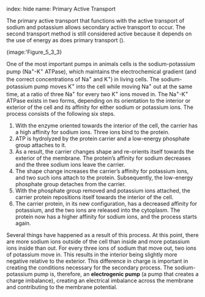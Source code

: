 index: hide
name: Primary Active Transport

The primary active transport that functions with the active transport of sodium and potassium allows secondary active transport to occur. The second transport method is still considered active because it depends on the use of energy as does primary transport ().


{image:'Figure_5_3_3}
        

One of the most important pumps in animals cells is the sodium-potassium pump (Na<sup>+</sup>-K<sup>+</sup> ATPase), which maintains the electrochemical gradient (and the correct concentrations of Na<sup>+</sup> and K<sup>+</sup>) in living cells. The sodium-potassium pump moves K<sup>+</sup> into the cell while moving Na<sup>+</sup> out at the same time, at a ratio of three Na<sup>+</sup> for every two K<sup>+</sup> ions moved in. The Na<sup>+</sup>-K<sup>+</sup> ATPase exists in two forms, depending on its orientation to the interior or exterior of the cell and its affinity for either sodium or potassium ions. The process consists of the following six steps.

  1. With the enzyme oriented towards the interior of the cell, the carrier has a high affinity for sodium ions. Three ions bind to the protein.
  2. ATP is hydrolyzed by the protein carrier and a low-energy phosphate group attaches to it.
  3. As a result, the carrier changes shape and re-orients itself towards the exterior of the membrane. The protein’s affinity for sodium decreases and the three sodium ions leave the carrier.
  4. The shape change increases the carrier’s affinity for potassium ions, and two such ions attach to the protein. Subsequently, the low-energy phosphate group detaches from the carrier.
  5. With the phosphate group removed and potassium ions attached, the carrier protein repositions itself towards the interior of the cell.
  6. The carrier protein, in its new configuration, has a decreased affinity for potassium, and the two ions are released into the cytoplasm. The protein now has a higher affinity for sodium ions, and the process starts again.

Several things have happened as a result of this process. At this point, there are more sodium ions outside of the cell than inside and more potassium ions inside than out. For every three ions of sodium that move out, two ions of potassium move in. This results in the interior being slightly more negative relative to the exterior. This difference in charge is important in creating the conditions necessary for the secondary process. The sodium-potassium pump is, therefore, an  **electrogenic pump** (a pump that creates a charge imbalance), creating an electrical imbalance across the membrane and contributing to the membrane potential.
